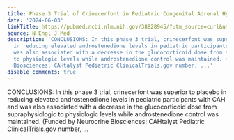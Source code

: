 ```yaml
---
title: Phase 3 Trial of Crinecerfont in Pediatric Congenital Adrenal Hyperplasia
date: '2024-06-03'
linkTitle: https://pubmed.ncbi.nlm.nih.gov/38828945/?utm_source=curl&utm_medium=rss&utm_campaign=pubmed-2&utm_content=1LIK-026Y9bjRE4xDQ231BSa89BnY4O2Rfi-9WXQd8C31C6cqE&fc=20211015124055&ff=20240603181443&v=2.18.0.post9+e462414
source: N Engl J Med
description: 'CONCLUSIONS: In this phase 3 trial, crinecerfont was superior to placebo
  in reducing elevated androstenedione levels in pediatric participants with CAH and
  was also associated with a decrease in the glucocorticoid dose from supraphysiologic
  to physiologic levels while androstenedione control was maintained. (Funded by Neurocrine
  Biosciences; CAHtalyst Pediatric ClinicalTrials.gov number, ...'
disable_comments: true
---
```

CONCLUSIONS: In this phase 3 trial, crinecerfont was superior to placebo in reducing elevated androstenedione levels in pediatric participants with CAH and was also associated with a decrease in the glucocorticoid dose from supraphysiologic to physiologic levels while androstenedione control was maintained. (Funded by Neurocrine Biosciences; CAHtalyst Pediatric ClinicalTrials.gov number, ...